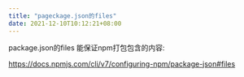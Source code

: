 ```yaml
---
title: "pageckage.json的files"
date: 2021-12-10T10:12:21+08:00
---
```


package.json的files 能保证npm打包包含的内容:

https://docs.npmjs.com/cli/v7/configuring-npm/package-json#files


